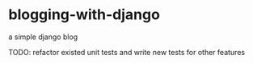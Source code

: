 # blogging-with-django
a simple django blog

TODO:
refactor existed unit tests and write new tests for other features
